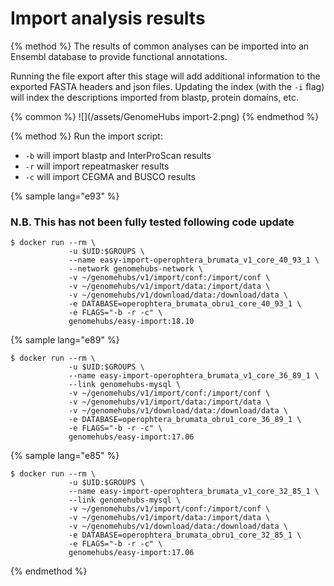 # Import analysis results

{% method %}
The results of common analyses can be imported into an Ensembl database to provide functional annotations. 

Running the file export after this stage will add additional information to the exported FASTA headers and json files. Updating the index (with the `-i` flag) will index the descriptions imported from blastp, protein domains, etc.

{% common %}
![](/assets/GenomeHubs import-2.png)
{% endmethod %}


{% method %}
Run the import script:
* `-b` will import blastp and InterProScan results
* `-r` will import repeatmasker results
* `-c` will import CEGMA and BUSCO results

{% sample lang="e93" %}

### N.B. This has not been fully tested following code update
```
$ docker run --rm \
             -u $UID:$GROUPS \
             --name easy-import-operophtera_brumata_v1_core_40_93_1 \
             --network genomehubs-network \
             -v ~/genomehubs/v1/import/conf:/import/conf \
             -v ~/genomehubs/v1/import/data:/import/data \
             -v ~/genomehubs/v1/download/data:/download/data \
             -e DATABASE=operophtera_brumata_obru1_core_40_93_1 \
             -e FLAGS="-b -r -c" \
             genomehubs/easy-import:18.10
```

{% sample lang="e89" %}
```
$ docker run --rm \
             -u $UID:$GROUPS \
             --name easy-import-operophtera_brumata_v1_core_36_89_1 \
             --link genomehubs-mysql \
             -v ~/genomehubs/v1/import/conf:/import/conf \
             -v ~/genomehubs/v1/import/data:/import/data \
             -v ~/genomehubs/v1/download/data:/download/data \
             -e DATABASE=operophtera_brumata_obru1_core_36_89_1 \
             -e FLAGS="-b -r -c" \
             genomehubs/easy-import:17.06
```

{% sample lang="e85" %}
```
$ docker run --rm \
             -u $UID:$GROUPS \
             --name easy-import-operophtera_brumata_v1_core_32_85_1 \
             --link genomehubs-mysql \
             -v ~/genomehubs/v1/import/conf:/import/conf \
             -v ~/genomehubs/v1/import/data:/import/data \
             -v ~/genomehubs/v1/download/data:/download/data \
             -e DATABASE=operophtera_brumata_obru1_core_32_85_1 \
             -e FLAGS="-b -r -c" \
             genomehubs/easy-import:17.06
```
{% endmethod %}



